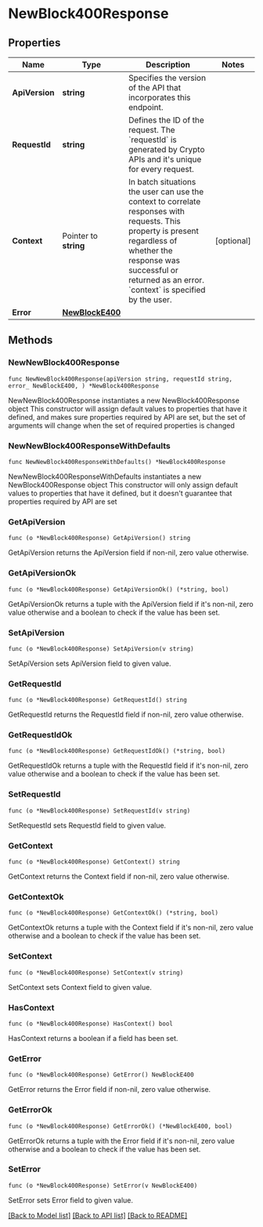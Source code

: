 # NewBlock400Response

## Properties

Name | Type | Description | Notes
------------ | ------------- | ------------- | -------------
**ApiVersion** | **string** | Specifies the version of the API that incorporates this endpoint. | 
**RequestId** | **string** | Defines the ID of the request. The &#x60;requestId&#x60; is generated by Crypto APIs and it&#39;s unique for every request. | 
**Context** | Pointer to **string** | In batch situations the user can use the context to correlate responses with requests. This property is present regardless of whether the response was successful or returned as an error. &#x60;context&#x60; is specified by the user. | [optional] 
**Error** | [**NewBlockE400**](NewBlockE400.md) |  | 

## Methods

### NewNewBlock400Response

`func NewNewBlock400Response(apiVersion string, requestId string, error_ NewBlockE400, ) *NewBlock400Response`

NewNewBlock400Response instantiates a new NewBlock400Response object
This constructor will assign default values to properties that have it defined,
and makes sure properties required by API are set, but the set of arguments
will change when the set of required properties is changed

### NewNewBlock400ResponseWithDefaults

`func NewNewBlock400ResponseWithDefaults() *NewBlock400Response`

NewNewBlock400ResponseWithDefaults instantiates a new NewBlock400Response object
This constructor will only assign default values to properties that have it defined,
but it doesn't guarantee that properties required by API are set

### GetApiVersion

`func (o *NewBlock400Response) GetApiVersion() string`

GetApiVersion returns the ApiVersion field if non-nil, zero value otherwise.

### GetApiVersionOk

`func (o *NewBlock400Response) GetApiVersionOk() (*string, bool)`

GetApiVersionOk returns a tuple with the ApiVersion field if it's non-nil, zero value otherwise
and a boolean to check if the value has been set.

### SetApiVersion

`func (o *NewBlock400Response) SetApiVersion(v string)`

SetApiVersion sets ApiVersion field to given value.


### GetRequestId

`func (o *NewBlock400Response) GetRequestId() string`

GetRequestId returns the RequestId field if non-nil, zero value otherwise.

### GetRequestIdOk

`func (o *NewBlock400Response) GetRequestIdOk() (*string, bool)`

GetRequestIdOk returns a tuple with the RequestId field if it's non-nil, zero value otherwise
and a boolean to check if the value has been set.

### SetRequestId

`func (o *NewBlock400Response) SetRequestId(v string)`

SetRequestId sets RequestId field to given value.


### GetContext

`func (o *NewBlock400Response) GetContext() string`

GetContext returns the Context field if non-nil, zero value otherwise.

### GetContextOk

`func (o *NewBlock400Response) GetContextOk() (*string, bool)`

GetContextOk returns a tuple with the Context field if it's non-nil, zero value otherwise
and a boolean to check if the value has been set.

### SetContext

`func (o *NewBlock400Response) SetContext(v string)`

SetContext sets Context field to given value.

### HasContext

`func (o *NewBlock400Response) HasContext() bool`

HasContext returns a boolean if a field has been set.

### GetError

`func (o *NewBlock400Response) GetError() NewBlockE400`

GetError returns the Error field if non-nil, zero value otherwise.

### GetErrorOk

`func (o *NewBlock400Response) GetErrorOk() (*NewBlockE400, bool)`

GetErrorOk returns a tuple with the Error field if it's non-nil, zero value otherwise
and a boolean to check if the value has been set.

### SetError

`func (o *NewBlock400Response) SetError(v NewBlockE400)`

SetError sets Error field to given value.



[[Back to Model list]](../README.md#documentation-for-models) [[Back to API list]](../README.md#documentation-for-api-endpoints) [[Back to README]](../README.md)


